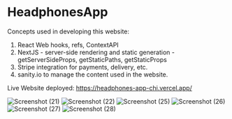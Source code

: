 # HeadphonesApp

Concepts used in developing this website: 
1. React Web hooks, refs, ContextAPI
2.  NextJS - server-side rendering and static generation - getServerSideProps, getStaticPaths, getStaticProps
3.  Stripe integration for payments, delivery, etc.
4.  sanity.io to manage the content used in the website.

Live Website deployed: https://headphones-app-chi.vercel.app/

![Screenshot (21)](https://github.com/ishank1212/HeadphonesApp/assets/73271919/542cdc52-7d6e-43d8-9f14-761226b1d1cc)
![Screenshot (22)](https://github.com/ishank1212/HeadphonesApp/assets/73271919/8085362b-b9ea-4da2-97fc-871ec530c12f)
![Screenshot (25)](https://github.com/ishank1212/HeadphonesApp/assets/73271919/d9a065a4-2a81-4b50-a56e-fcc426fe0908)
![Screenshot (26)](https://github.com/ishank1212/HeadphonesApp/assets/73271919/83b97d42-b2a2-46ef-8702-fd1c57c54e38)
![Screenshot (27)](https://github.com/ishank1212/HeadphonesApp/assets/73271919/4a33cb5d-a74e-4e39-bf30-00aed516de4b)
![Screenshot (28)](https://github.com/ishank1212/HeadphonesApp/assets/73271919/cbc5bb0a-bbeb-4ef9-ae17-5a5afc554673)
